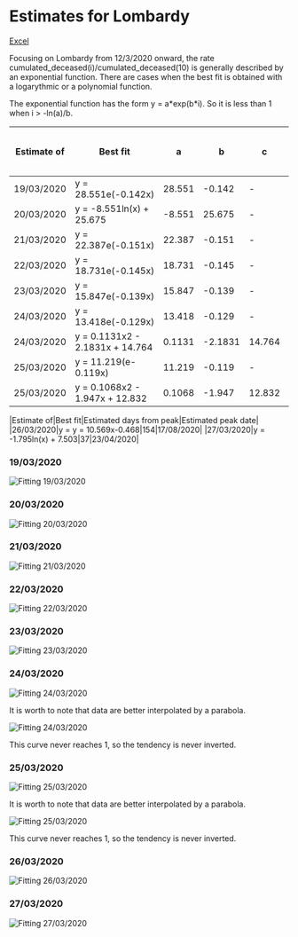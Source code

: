 # Estimates for Lombardy


[Excel](COVID-19_lombardia.xlsx)

Focusing on Lombardy from 12/3/2020 onward, the rate cumulated_deceased(i)/cumulated_deceased(10) is generally described by an exponential function. There are cases when the best fit is obtained with a logarythmic or a polynomial function.

The exponential function has the form y = a\*exp(b\*i). So it is less than 1 when i > -ln(a)/b. 

|Estimate of|Best fit|a|b|c|R2|Estimated days from peak|Estimated peak date|
|-|-|-|-|-|-|-|-|
|19/03/2020|y = 28.551e(-0.142x)|28.551|-0.142|-|0.9383|24|02/04/2020|
|20/03/2020|y = -8.551ln(x) + 25.675|-8.551|25.675|-|0.9887|18|28/03/2020|
|21/03/2020|y = 22.387e(-0.151x)|22.387|-0.151|-|0.9792|21|01/04/2020|
|22/03/2020|y = 18.731e(-0.145x)|18.731|-0.145|-|0.9749|20|01/04/2020|
|23/03/2020|y = 15.847e(-0.139x)|15.847|-0.139|-|0.9608|20|02/04/2020|
|24/03/2020|y = 13.418e(-0.129x)|13.418|-0.129|-|0.9389|20|03/04/2020|
|24/03/2020|y = 0.1131x2 - 2.1831x + 14.764|0.1131|-2.1831|14.764|0.9686|n.a.|n.a.|
|25/03/2020|y = 11.219(e-0.119x)|11.219|-0.119|-|0.9258|20|04/04/2020|
|25/03/2020|y = 0.1068x2 - 1.947x + 12.832|0.1068|-1.947|12.832|0.9526|n.a.|n.a.|


|Estimate of|Best fit|Estimated days from peak|Estimated peak date|
|26/03/2020|y = y = 10.569x-0.468|154|17/08/2020|
|27/03/2020|y = -1.795ln(x) + 7.503|37|23/04/2020|


### 19/03/2020

![Fitting 19/03/2020](lombardia_j10_20200319_exp.png)

### 20/03/2020

![Fitting 20/03/2020](lombardia_j10_20200320_log.png)

### 21/03/2020

![Fitting 21/03/2020](lombardia_j10_20200321_exp.png)

### 22/03/2020

![Fitting 22/03/2020](lombardia_j10_20200322_exp.png)

### 23/03/2020

![Fitting 23/03/2020](lombardia_j10_20200323_exp.png)

### 24/03/2020

![Fitting 24/03/2020](lombardia_j10_20200324_exp.png)


It is worth to note that data are better interpolated by a parabola.

![Fitting 24/03/2020](lombardia_j10_20200324_x2.png)

This curve never reaches 1, so the tendency is never inverted.

### 25/03/2020

![Fitting 25/03/2020](lombardia_j10_20200325_exp.png)


It is worth to note that data are better interpolated by a parabola.

![Fitting 25/03/2020](lombardia_j10_20200325_x2.png)

This curve never reaches 1, so the tendency is never inverted.

### 26/03/2020

![Fitting 26/03/2020](lombardia_j10_20200326_xa.png)

### 27/03/2020

![Fitting 27/03/2020](lombardia_j10_20200327_xa.png)



